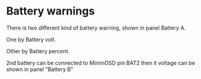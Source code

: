 # Battery warnings #

There is two different kind of battery warning, shown in panel Battery A.

One by Battery volt.

Other by Battery percent.

2nd battery can be connected to MinimOSD pin BAT2 then it voltage can be shown in panel "Battery B"
